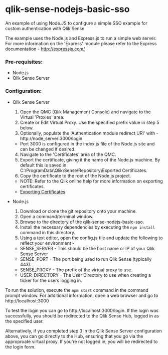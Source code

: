 # qlik-sense-nodejs-basic-sso
An example of using Node.JS to configure a simple SSO example for custom authentication with Qlik Sense

The example uses the Node.js and Express.js to run a simple web server. For more information on the 'Express' module please refer to the Express documentation - http://expressjs.com/

### Pre-requisites:
- Node.js
- Qlik Sense Server

### Configuration:
- Qlik Sense Server
  1. Open the QMC (Qlik Management Console) and navigate to the Virtual 'Proxies' area.
  2. Create or Edit Virtual Proxy. Use the specified prefix value in step 5 below.
  3. Optionally, populate the 'Authentication module redirect URI' with - http://node_server:3000/login
    - Port 3000 is configured in the index.js file of the Node.js site and can be changed if desired.
  4. Navigate to the 'Certificates' area of the QMC.
  5. Export the certificate, giving it the name of the Node.js machine. By default this is saved in C:\ProgramData\Qlik\Sense\Repository\Exported Certificates. 
  7. Copy the certificate to the root of the Node.js project.
    - NOTE: Refer to the Qlik online help for more information on exporting certificates.
    - [Exporting Certificates](http://help.qlik.com/en-US/sense/November2017/Subsystems/ManagementConsole/Content/export-certificates.htm)
    
- Node.js
  1. Download or clone the git repository onto your machine. 
  2. Open a command/terminal window.
  3. Browse to the directory of the qlik-sense-nodejs-basic-sso.
  4. Install the necessary dependencies by executing the `npm install` command in this directory.
  5. Using a text editor, open the config.js file and update the following to reflect your environment -
    - SENSE_SERVER - This should be the host name or IP of your Qlik Sense Server
    - SENSE_PORT - The port being used to run Qlik Sense (typically 443).
    - SENSE_PROXY - The prefix of the virtual proxy to use.
    - USER_DIRECTORY - The User Directory to use when creating a ticker for the users logging in.

To run the solution, execute the `npm start` command in the command prompt window. 
For additional information, open a web browser and go to http://localhost:3000

To test the login you can go to http://localhost:3000/login. If the login was successfully, you should be redirected to the Qlik Sense Hub, logged in as the specified user.

Alternatively, if you completed step 3 in the Qlik Sense Server configuration above, you can go directly to the Hub, ensuring that you go via the approproate virtual proxy. If you're not logged in, you will be redirected to the login form.

